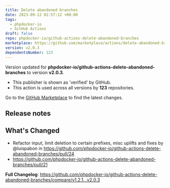 ```yaml
---
title: Delete abandoned branches
date: 2023-09-12 02:57:12 +00:00
tags:
  - phpdocker-io
  - GitHub Actions
draft: false
repo: phpdocker-io/github-actions-delete-abandoned-branches
marketplace: https://github.com/marketplace/actions/delete-abandoned-branches
version: v2.0.3
dependentsNumber: 123
---
```



Version updated for **phpdocker-io/github-actions-delete-abandoned-branches** to version **v2.0.3**.
- This publisher is shown as 'verified' by GitHub.
- This action is used across all versions by **123** repositories.

Go to the [GitHub Marketplace](https://github.com/marketplace/actions/delete-abandoned-branches) to find the latest changes.

## Release notes

## What's Changed
* Refactor input, limit deletion to certain prefixes, misc uplifts and fixes by @luispabon in https://github.com/phpdocker-io/github-actions-delete-abandoned-branches/pull/24
* https://github.com/phpdocker-io/github-actions-delete-abandoned-branches/pull/21

**Full Changelog**: https://github.com/phpdocker-io/github-actions-delete-abandoned-branches/compare/v1.2.1...v2.0.3
